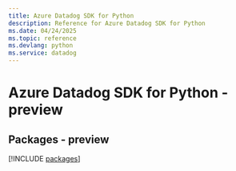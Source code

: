 ```yaml
---
title: Azure Datadog SDK for Python
description: Reference for Azure Datadog SDK for Python
ms.date: 04/24/2025
ms.topic: reference
ms.devlang: python
ms.service: datadog
---
```

# Azure Datadog SDK for Python - preview
## Packages - preview
[!INCLUDE [packages](datadog-index.md)]